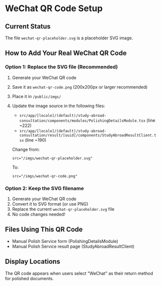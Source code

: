 # WeChat QR Code Setup

## Current Status
The file `wechat-qr-placeholder.svg` is a placeholder SVG image.

## How to Add Your Real WeChat QR Code

### Option 1: Replace the SVG file (Recommended)
1. Generate your WeChat QR code
2. Save it as `wechat-qr-code.png` (200x200px or larger recommended)
3. Place it in `/public/imgs/`
4. Update the image source in the following files:
   - `src/app/[locale]/(default)/study-abroad-consultation/components/modules/PolishingDetailsModule.tsx` (line ~222)
   - `src/app/[locale]/(default)/study-abroad-consultation/result/[uuid]/components/StudyAbroadResultClient.tsx` (line ~190)

   Change from:
   ```tsx
   src="/imgs/wechat-qr-placeholder.svg"
   ```

   To:
   ```tsx
   src="/imgs/wechat-qr-code.png"
   ```

### Option 2: Keep the SVG filename
1. Generate your WeChat QR code
2. Convert it to SVG format (or use PNG)
3. Replace the current `wechat-qr-placeholder.svg` file
4. No code changes needed!

## Files Using This QR Code
- Manual Polish Service form (PolishingDetailsModule)
- Manual Polish Service result page (StudyAbroadResultClient)

## Display Locations
The QR code appears when users select "WeChat" as their return method for polished documents.

